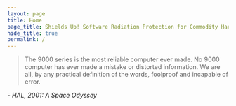 ```yaml
---
layout: page
title: Home
page_title: Shields Up! Software Radiation Protection for Commodity Hardware in Space
hide_title: true
permalink: /
---
```


> The 9000 series is the most reliable computer ever made. No 9000 computer has ever made a mistake or distorted information. We are all, by any practical definition of the words, foolproof and incapable of error.

*- HAL, 2001: A Space Odyssey*
